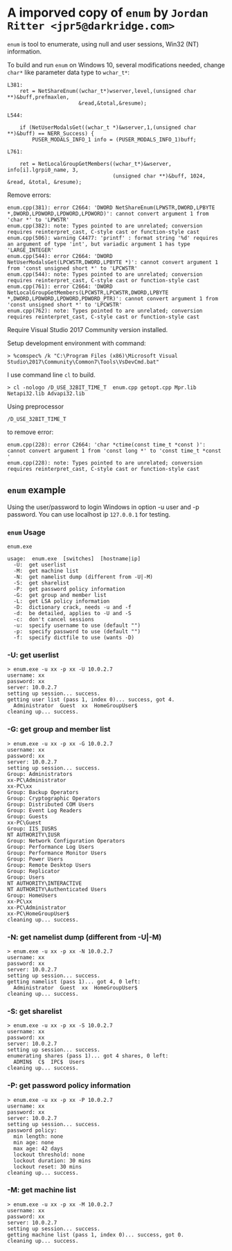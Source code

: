 # A imporved copy of `enum` by `Jordan Ritter <jpr5@darkridge.com>`

`enum` is tool to enumerate, using null and user sessions, Win32 (NT) information.

To build and run `enum` on Windows 10, several modifications needed, change `char*` like parameter data type to `wchar_t*`:

```
L381:
	ret = NetShareEnum((wchar_t*)wserver,level,(unsigned char **)&buff,prefmaxlen,
		               &read,&total,&resume);

L544:

	if (NetUserModalsGet((wchar_t *)&wserver,1,(unsigned char **)&buff) == NERR_Success) {
		PUSER_MODALS_INFO_1 info = (PUSER_MODALS_INFO_1)buff;

L761:

	ret = NetLocalGroupGetMembers((wchar_t*)&wserver, info[i].lgrpi0_name, 3, 
		                          (unsigned char **)&buff, 1024, &read, &total, &resume);
```
Remove errors:
```
enum.cpp(381): error C2664: 'DWORD NetShareEnum(LPWSTR,DWORD,LPBYTE *,DWORD,LPDWORD,LPDWORD,LPDWORD)': cannot convert argument 1 from 'char *' to 'LPWSTR'
enum.cpp(382): note: Types pointed to are unrelated; conversion requires reinterpret_cast, C-style cast or function-style cast
enum.cpp(506): warning C4477: 'printf' : format string '%d' requires an argument of type 'int', but variadic argument 1 has type 'LARGE_INTEGER'
enum.cpp(544): error C2664: 'DWORD NetUserModalsGet(LPCWSTR,DWORD,LPBYTE *)': cannot convert argument 1 from 'const unsigned short *' to 'LPCWSTR'
enum.cpp(544): note: Types pointed to are unrelated; conversion requires reinterpret_cast, C-style cast or function-style cast
enum.cpp(761): error C2664: 'DWORD NetLocalGroupGetMembers(LPCWSTR,LPCWSTR,DWORD,LPBYTE *,DWORD,LPDWORD,LPDWORD,PDWORD_PTR)': cannot convert argument 1 from 'const unsigned short *' to 'LPCWSTR'
enum.cpp(762): note: Types pointed to are unrelated; conversion requires reinterpret_cast, C-style cast or function-style cast

```

Require Visual Studio 2017 Community version installed.

Setup development environment with command:
```
> %comspec% /k "C:\Program Files (x86)\Microsoft Visual Studio\2017\Community\Common7\Tools\VsDevCmd.bat"

```

I use command line `cl` to build.
```
> cl -nologo /D_USE_32BIT_TIME_T  enum.cpp getopt.cpp Mpr.lib Netapi32.lib Advapi32.lib

```

Using preprocessor 
```
/D_USE_32BIT_TIME_T 
```
to remove error:
```
enum.cpp(228): error C2664: 'char *ctime(const time_t *const )': cannot convert argument 1 from 'const long *' to 'const time_t *const '
enum.cpp(228): note: Types pointed to are unrelated; conversion requires reinterpret_cast, C-style cast or function-style cast

```


## `enum` example

Using the user/password to login Windows in option -u user and -p password.
You can use localhost ip `127.0.0.1` for testing.

### `enum` Usage
```
enum.exe

usage:  enum.exe  [switches]  [hostname|ip]
  -U:  get userlist
  -M:  get machine list
  -N:  get namelist dump (different from -U|-M)
  -S:  get sharelist
  -P:  get password policy information
  -G:  get group and member list
  -L:  get LSA policy information
  -D:  dictionary crack, needs -u and -f
  -d:  be detailed, applies to -U and -S
  -c:  don't cancel sessions
  -u:  specify username to use (default "")
  -p:  specify password to use (default "")
  -f:  specify dictfile to use (wants -D)

```

### -U:  get userlist
```
> enum.exe -u xx -p xx -U 10.0.2.7
username: xx
password: xx
server: 10.0.2.7
setting up session... success.
getting user list (pass 1, index 0)... success, got 4.
  Administrator  Guest  xx  HomeGroupUser$
cleaning up... success.
```

### -G:  get group and member list
```
> enum.exe -u xx -p xx -G 10.0.2.7
username: xx
password: xx
server: 10.0.2.7
setting up session... success.
Group: Administrators
xx-PC\Administrator
xx-PC\xx
Group: Backup Operators
Group: Cryptographic Operators
Group: Distributed COM Users
Group: Event Log Readers
Group: Guests
xx-PC\Guest
Group: IIS_IUSRS
NT AUTHORITY\IUSR
Group: Network Configuration Operators
Group: Performance Log Users
Group: Performance Monitor Users
Group: Power Users
Group: Remote Desktop Users
Group: Replicator
Group: Users
NT AUTHORITY\INTERACTIVE
NT AUTHORITY\Authenticated Users
Group: HomeUsers
xx-PC\xx
xx-PC\Administrator
xx-PC\HomeGroupUser$
cleaning up... success.

```
### -N:  get namelist dump (different from -U|-M)
```
> enum.exe -u xx -p xx -N 10.0.2.7
username: xx
password: xx
server: 10.0.2.7
setting up session... success.
getting namelist (pass 1)... got 4, 0 left:
  Administrator  Guest  xx  HomeGroupUser$
cleaning up... success.
```

### -S:  get sharelist
```
> enum.exe -u xx -p xx -S 10.0.2.7
username: xx
password: xx
server: 10.0.2.7
setting up session... success.
enumerating shares (pass 1)... got 4 shares, 0 left:
  ADMIN$  C$  IPC$  Users
cleaning up... success.
```

### -P:  get password policy information
```
> enum.exe -u xx -p xx -P 10.0.2.7
username: xx
password: xx
server: 10.0.2.7
setting up session... success.
password policy:
  min length: none
  min age: none
  max age: 42 days
  lockout threshold: none
  lockout duration: 30 mins
  lockout reset: 30 mins
cleaning up... success.
```
### -M:  get machine list
```
> enum.exe -u xx -p xx -M 10.0.2.7
username: xx
password: xx
server: 10.0.2.7
setting up session... success.
getting machine list (pass 1, index 0)... success, got 0.
cleaning up... success.
```

